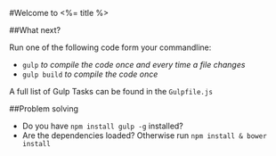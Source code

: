 #Welcome to <%= title %>  

##What next?

Run one of the following code form your commandline:
- `gulp` *to compile the code once and every time a file changes*
- `gulp build` *to compile the code once*

A full list of Gulp Tasks can be found in the `Gulpfile.js`

##Problem solving

- Do you have `npm install gulp -g` installed?
- Are the dependencies loaded? Otherwise run `npm install & bower install`
